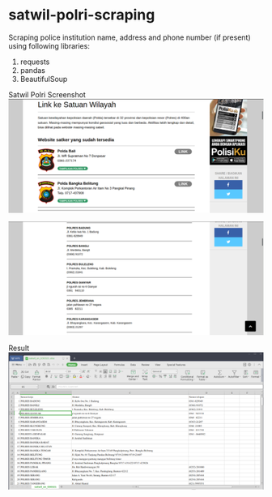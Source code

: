 # satwil-polri-scraping
Scraping police institution name, address and phone number (if present) using following libraries:

1. requests
2. pandas
3. BeautifulSoup

Satwil Polri Screenshot
![Screenshot](Selection_659.png)

![Screenshot](Selection_660.png)

Result
![Screenshot](Selection_661.png)
